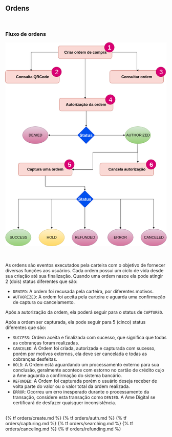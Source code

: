 <section id="ordens">
  <h2>
    Ordens
  </h2>
  <br />
  <h3>Fluxo de ordens</h3>
  <img src="/assets/imgs/fluxo_ordem.png" class="img-fluid" />
  <br />
  <br />
  <br />
  <p>
    As ordens são eventos executados pela carteira com o objetivo de
    fornecer diversas funções aos usuários. Cada ordem possui um
    ciclo de vida desde sua criação até sua finalização. Quando uma
    ordem nasce ela pode atingir 2 (dois) status diferentes que são:
  </p>
  <ul>
    <li>
      <code>DENIED</code>: A ordem foi recusada pela carteira, por
      diferentes motivos.
    </li>
    <li>
      <code>AUTHORIZED</code>: A ordem foi aceita pela carteira e
      aguarda uma confirmação de captura ou cancelamento.
    </li>
  </ul>

  <p>
    Após a autorização da ordem, ela poderá seguir para o status de
    <code>CAPTURED</code>.
  </p>
  <p>
    Após a ordem ser capturada, ela pode seguir para 5 (cinco)
    status diferentes que são:
  </p>

  <ul>
    <li>
      <code>SUCCESS</code>: Ordem aceita e finalizada com sucesso,
      que significa que todas as cobranças foram realizadas.
    </li>
    <li>
      <code>CANCELED</code>: A Ordem foi criada, autorizada e
      capturada com sucesso, porém por motivos externos, ela deve
      ser cancelada e todas as cobranças desfeitas.
    </li>
    <li>
      <code>HOLD</code>: A Ordem está aguardando um processamento
      externo para sua conclusão, geralmente acontece com estorno no
      cartão de crédito cujo a Ame aguarda a confirmação do sistema
      bancário.
    </li>
    <li>
      <code>REFUNDED</code>: A Ordem foi capturada porém o usuário
      deseja receber de volta parte do valor ou o valor total da
      ordem realizada.
    </li>
    <li>
      <code>ERROR</code>: Ocorreu um erro inesperado durante o
      processamento da transação, considere esta transação como
      <code>DENIED</code>. A Ame Digital se certificará de desfazer
      quaisquer inconsistência.
    </li>
  </ul>
  <br />
  {% tf orders/create.md %}
  {% tf orders/auth.md %}
  {% tf orders/capturing.md %}
  {% tf orders/searching.md %}
  {% tf orders/canceling.md %}
  {% tf orders/refunding.md %}
</section>
<br />
<br />
